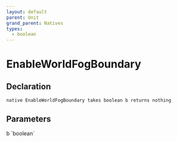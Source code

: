 ```yaml
---
layout: default
parent: Unit
grand_parent: Natives
types:
  - boolean
---
```


# EnableWorldFogBoundary

## Declaration

```
native EnableWorldFogBoundary takes boolean b returns nothing
```

## Parameters
<dl>
  <dt>b `boolean`</dt>
  <dd></dd>
</dl>